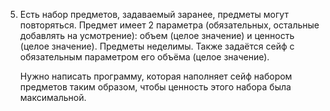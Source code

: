 5. Есть набор предметов, задаваемый заранее, предметы могут повторяться. Предмет имеет 2 параметра (обязательных, остальные добавлять на усмотрение): объем (целое значение) и ценность (целое значение). Предметы неделимы. Также задаётся сейф с обязательным параметром его объёма (целое значение).

    Нужно написать программу, которая наполняет сейф набором предметов таким образом, чтобы ценность этого набора была максимальной.
